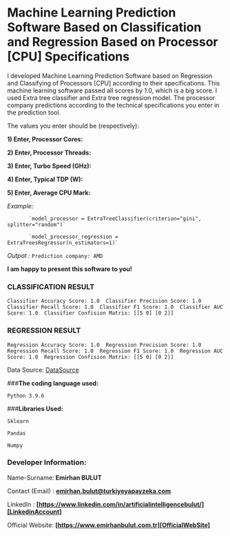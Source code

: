 # **Machine Learning Prediction Software Based on Classification and Regression Based on Processor [CPU] Specifications**

I developed Machine Learning Prediction Software based on Regression and Classifying of Processors [CPU] according to their specifications. This machine learning software passed all scores by 1.0, which is a big score. I used Extra tree classifier and Extra tree regression model. The processor company predictions according to the technical specifications you enter in the prediction tool.

The values you enter should be (respectively):

**1) Enter, Processor Cores:** 

**2) Enter, Processor Threads:** 

**3) Enter, Turbo Speed (GHz):**

**4) Enter, Typical TDP (W):** 

**5) Enter, Average CPU Mark:**


_Example:_ 

           `model_processor = ExtraTreeClassifier(criterion="gini", splitter="random")`
          
           `model_processor_regression = ExtraTreesRegressor(n_estimators=1)`

_Outpot :_ `Prediction company: AMD`

**I am happy to present this software to you!**

### CLASSIFICATION RESULT

`Classifier Accuracy Score: 1.0 
Classifier Precision Score: 1.0 
Classifier Recall Score: 1.0 
Classifier F1 Score: 1.0 
Classifier AUC Score: 1.0 
Classifier Confision Matrix: [[5 0]
                              [0 2]] `

### REGRESSION RESULT

`Regression Accuracy Score: 1.0 
Regression Precision Score: 1.0 
Regression Recall Score: 1.0 
Regression F1 Score: 1.0 
Regression AUC Score: 1.0 
Regression Confision Matrix: [[5 0]
                              [0 2]]` 


Data Source: [DataSource]

###**The coding language used:**

`Python 3.9.6`

###**Libraries Used:**

`Sklearn`

`Pandas`

`Numpy`

### **Developer Information:**

Name-Surname: **Emirhan BULUT**

Contact (Email) : **emirhan.bulut@turkiyeyapayzeka.com**

LinkedIn : **[https://www.linkedin.com/in/artificialintelligencebulut/][LinkedinAccount]**

[LinkedinAccount]: https://www.linkedin.com/in/artificialintelligencebulut/

Official Website: **[https://www.emirhanbulut.com.tr][OfficialWebSite]**

[OfficialWebSite]: https://www.emirhanbulut.com.tr

[DataSource]: https://www.cpubenchmark.net/desktop.html

